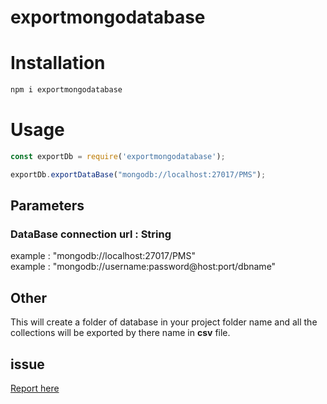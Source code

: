 # exportmongodatabase

# Installation 

```bash 
npm i exportmongodatabase
```

# Usage 
```javascript
const exportDb = require('exportmongodatabase');

exportDb.exportDataBase("mongodb://localhost:27017/PMS");
```

## Parameters

### DataBase connection url : String 

example : "mongodb://localhost:27017/PMS"
<br>
example : "mongodb://username:password@host:port/dbname"

## Other 
This will create a folder of database in your project folder name and all the collections will be exported by there name in <b>csv</b> file.

## issue 
<a href="https://github.com/Deep1144/exportmongodatabase/issues">Report here</a>

